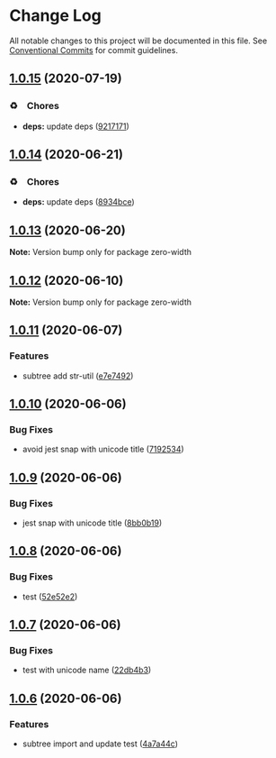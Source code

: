# Change Log

All notable changes to this project will be documented in this file.
See [Conventional Commits](https://conventionalcommits.org) for commit guidelines.

## [1.0.15](https://github.com/bluelovers/ws-string/compare/zero-width@1.0.14...zero-width@1.0.15) (2020-07-19)


### ♻️　Chores

* **deps:** update deps ([9217171](https://github.com/bluelovers/ws-string/commit/92171710ad05549c9fef9fc875b3b587d87afdb1))





## [1.0.14](https://github.com/bluelovers/ws-string/compare/zero-width@1.0.13...zero-width@1.0.14) (2020-06-21)


### ♻️　Chores

* **deps:** update deps ([8934bce](https://github.com/bluelovers/ws-string/commit/8934bce53827a2af68a117c6e561fe201c5037ea))





## [1.0.13](https://github.com/bluelovers/ws-string/compare/zero-width@1.0.12...zero-width@1.0.13) (2020-06-20)

**Note:** Version bump only for package zero-width





## [1.0.12](https://github.com/bluelovers/ws-string/compare/zero-width@1.0.11...zero-width@1.0.12) (2020-06-10)

**Note:** Version bump only for package zero-width





## [1.0.11](https://github.com/bluelovers/ws-string/compare/zero-width@1.0.10...zero-width@1.0.11) (2020-06-07)


### Features

* subtree add str-util ([e7e7492](https://github.com/bluelovers/ws-string/commit/e7e74928ab4dd8e36caf5cebffe43f5d19a50b4e))





## [1.0.10](https://github.com/bluelovers/ws-string/compare/zero-width@1.0.9...zero-width@1.0.10) (2020-06-06)


### Bug Fixes

* avoid jest snap with unicode title ([7192534](https://github.com/bluelovers/ws-string/commit/7192534e7e379c154397452f2c40981481198d44))





## [1.0.9](https://github.com/bluelovers/ws-string/compare/zero-width@1.0.8...zero-width@1.0.9) (2020-06-06)


### Bug Fixes

* jest snap with unicode title ([8bb0b19](https://github.com/bluelovers/ws-string/commit/8bb0b19987306f0807f198c1d5bd41b0ba3a39ce))





## [1.0.8](https://github.com/bluelovers/ws-string/compare/zero-width@1.0.7...zero-width@1.0.8) (2020-06-06)


### Bug Fixes

* test ([52e52e2](https://github.com/bluelovers/ws-string/commit/52e52e2b3822c3a0894228cbb8f25a9c3c2c9498))





## [1.0.7](https://github.com/bluelovers/ws-string/compare/zero-width@1.0.6...zero-width@1.0.7) (2020-06-06)


### Bug Fixes

* test with unicode name ([22db4b3](https://github.com/bluelovers/ws-string/commit/22db4b33399c41e4a6dff928763a246a338aa0cb))





## [1.0.6](https://github.com/bluelovers/ws-string/compare/zero-width@1.0.5...zero-width@1.0.6) (2020-06-06)


### Features

* subtree import and update test ([4a7a44c](https://github.com/bluelovers/ws-string/commit/4a7a44cdeeee0ad3197e1c2171d01a9f213c4e64))
